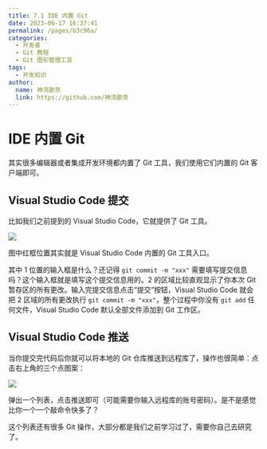```yaml
---
title: 7.1 IDE 内置 Git
date: 2023-06-17 16:37:41
permalink: /pages/b3c96a/
categories:
  - 开发者
  - Git 教程
  - Git 图形管理工具
tags:
  - 开发知识
author: 
  name: 神流歌奈
  link: https://github.com/神流歌奈
---
```

# IDE 内置 Git

其实很多编辑器或者集成开发环境都内置了 Git 工具，我们使用它们内置的 Git 客户端即可。

## Visual Studio Code 提交

比如我们之前提到的 Visual Studio Code，它就提供了 Git 工具。

![](https://ushio.oss-cn-shanghai.aliyuncs.com/kana/git-guide/71.1.png)

图中红框位置其实就是 Visual Studio Code 内置的 Git 工具入口。

其中 1 位置的输入框是什么？还记得 `git commit -m "xxx"` 需要填写提交信息吗？这个输入框就是填写这个提交信息用的。2 的区域比较直观显示了你本次 Git 暂存区的所有更改。输入完提交信息点击“提交”按钮，Visual Studio Code 就会把 2 区域的所有更改执行 `git commit -m "xxx"`，整个过程中你没有 `git add` 任何文件，Visual Studio Code 默认全部文件添加到 Git 工作区。

## Visual Studio Code 推送

当你提交完代码后你就可以将本地的 Git 仓库推送到远程库了，操作也很简单：点击右上角的三个点图案：

![](https://ushio.oss-cn-shanghai.aliyuncs.com/kana/git-guide/71.2.png)

弹出一个列表，点击推送即可（可能需要你输入远程库的账号密码）。是不是感觉比你一个一个敲命令快多了？

这个列表还有很多 Git 操作，大部分都是我们之前学习过了，需要你自己去研究了。
